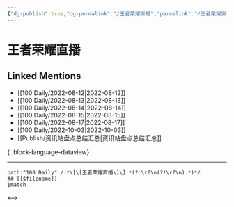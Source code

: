 ```yaml
---
{"dg-publish":true,"dg-permalink":"/王者荣耀直播","permalink":"/王者荣耀直播/","created":"2022-12-07T15:57:37.000+08:00","updated":"2023-04-10T17:12:29.000+08:00"}
---
```


# 王者荣耀直播

## Linked Mentions
- [[100 Daily/2022-08-12\|2022-08-12]]
- [[100 Daily/2022-08-13\|2022-08-13]]
- [[100 Daily/2022-08-14\|2022-08-14]]
- [[100 Daily/2022-08-15\|2022-08-15]]
- [[100 Daily/2022-08-17\|2022-08-17]]
- [[100 Daily/2022-10-03\|2022-10-03]]
- [[Publish/资讯站盘点总结汇总\|资讯站盘点总结汇总]]

{ .block-language-dataview}

---

```expander
path:"100 Daily" /.*\[\[王者荣耀直播\]\].*(?:\r?\n(?!\r?\n).*)*/
## [[$filename]]
$match
```

<-->